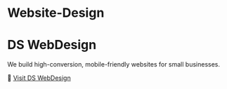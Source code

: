 # Website-Design
# DS WebDesign

We build high-conversion, mobile-friendly websites for small businesses.

🔗 [Visit DS WebDesign](https://davidshawwebdesign.com)
